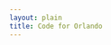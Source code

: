 ```yaml
---
layout: plain
title: Code for Orlando
---
```


<ul id="help-me-bugs"></ul>

<script type="text/javascript">


bugs_needing_help = new Array();
// when, bug url, repository name, conributors_url


(function() {
  var add_bug_to_list, bug_count, bug_list, bugs_needing_help, want_count;

  bug_list = document.getElementById("help-me-bugs");

  bug_count = 0;

  add_bug_to_list = function(project_description, project_help_bugs_url, bugs, contributors_url) {
    var a, avatarholder, bug, header, headerlink, i, len, li, p, req;
    if (bug_count > want_count) {
      return;
    }
    li = document.createElement("li");
    headerlink = document.createElement("a");
    headerlink.setAttribute("href", project_helpme_bugs_url);
    headerlink.appendChild(document.createTextNode(project_description));
    li.appendChild(headerlink);
    header = document.createElement("h3");
    header.appendChild(headerlink);
    for (i = 0, len = bugs.length; i < len; i++) {
      bug = bugs[i];
      if (bug_count > want_count) {
        break;
      }
      a = document.createElement("a");
      a.setAttribute("href", bug.html_url);
      a.appendChild(document.createTextNode(bug.title));
      p = document.createElement("p");
      p.appendChild(a);
      p.setAttribute("class", "bug");
      li.appendChild(p);
      bug_count++;
    }
    avatarholder = document.createElement("p");
    avatarholder.setAttribute("class", "contributor photoset");
    li.appendChild(headerlink);
    req = new XMLHttpRequest;
    return (function(avatarholder, contributors_url) {
      return req.addEventListener("load", function() {
        var contributor, img, j, len1, ref, results;
        if (req.responseText) {
          ref = JSON.parse(req.responseText);
          results = [];
          for (j = 0, len1 = ref.length; j < len1; j++) {
            contributor = ref[j];
            img = document.createElement("img");
            img.setAttribute("src", contributor.avatar_url);
            img.setAttribute("title", contributor.login);
            img.setAttribute("class", "avatar");
            a = document.createElement("a");
            a.setAttribute("href", contributor.url);
            a.appendChild(img);
            results.push(avatarholder.appendChild(a));
          }
          return results;
        }
      });
    })(avatarholder, contributors_url);
  };

  want_count = 5;

  bugs_needing_help = new Array;

  document.poll_help_needed = function(project_description, issues_url_description, contributors_url) {
    var issues_url, req;
    issues_url = issues_url_description.replace("{/number}", "?labels=help%20wanted");
    req = new XMLHttpRequest;
    return (function(req, project_description, issues_url, contributors_url) {
      req.open("GET", issues_url);
      req.addEventListener("load", function() {
        if (req.responseText) {
          return add_bug_to_list(project_description, JSON.parse(req.responseText, contributors_url));
        }
      });
      return req.send();
    })(req, project_description, issues_url, contributors_url);
  };

}).call(this);


{% for repository in site.github.public_repositories %}document.poll_help_needed('{{ repository.description }}', '{{ repository.issues_url }}', '{{ repository.contributors_url }}');
{% endfor %}
</script>
